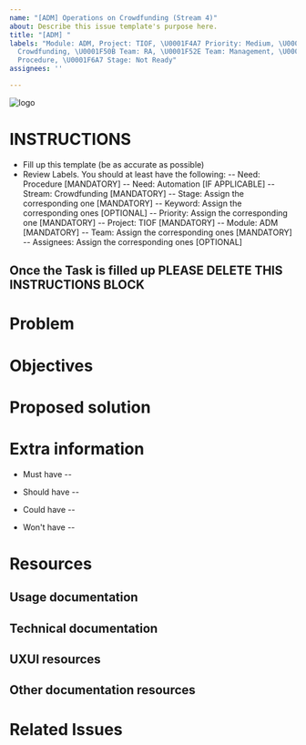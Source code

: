 ```yaml
---
name: "[ADM] Operations on Crowdfunding (Stream 4)"
about: Describe this issue template's purpose here.
title: "[ADM] "
labels: "Module: ADM, Project: TIOF, \U0001F4A7 Priority: Medium, \U0001F4B6 Stream:
  Crowdfunding, \U0001F50B Team: RA, \U0001F52E Team: Management, \U0001F5C3 Need:
  Procedure, \U0001F6A7 Stage: Not Ready"
assignees: ''

---
```


<a id="top"></a>
![logo](https://user-images.githubusercontent.com/9198668/103214045-6c668e00-494a-11eb-94bb-4246857b8380.png)

# INSTRUCTIONS
- Fill up this template (be as accurate as possible)
- Review Labels. You should at least have the following:
 -- Need: Procedure [MANDATORY]
 -- Need: Automation [IF APPLICABLE]
 -- Stream: Crowdfunding [MANDATORY]
 -- Stage: Assign the corresponding one [MANDATORY]
 -- Keyword: Assign the corresponding ones [OPTIONAL]
 -- Priority: Assign the corresponding one [MANDATORY] 
 -- Project: TIOF [MANDATORY]
 -- Module: ADM [MANDATORY]
 -- Team: Assign the corresponding ones [MANDATORY]
 -- Assignees: Assign the corresponding ones [OPTIONAL]

Once the Task is filled up PLEASE DELETE THIS INSTRUCTIONS BLOCK
---

# Problem


# Objectives


# Proposed solution


# Extra information
- Must have
 -- 

- Should have
 -- 

- Could have
 -- 

- Won't have
 -- 

# Resources
## Usage documentation

## Technical documentation

## UXUI resources

## Other documentation resources

# Related Issues
<!--stackedit_data:
eyJoaXN0b3J5IjpbMTg3NDAzNDI0NSwxMTYwNTUyNzddfQ==
-->
